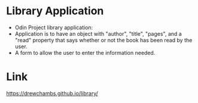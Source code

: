 # Library Application
- Odin Project library application:
- Application is to have an object with "author", "title", "pages", and
  a "read" property that says whether or not the book has been read by 
  the user.
- A form to allow the user to enter the information needed.


# Link
https://drewchambs.github.io/library/
